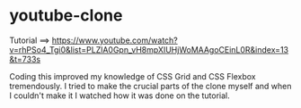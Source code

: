 # youtube-clone
 Tutorial ==> https://www.youtube.com/watch?v=rhPSo4_Tgi0&list=PLZlA0Gpn_vH8mpXIUHjWoMAAgoCEinL0R&index=13&t=733s
 
 Coding this improved my knowledge of CSS Grid and CSS Flexbox tremendously. I tried to make the crucial parts of the clone myself and when I couldn't make it I watched how it was done on the tutorial.
